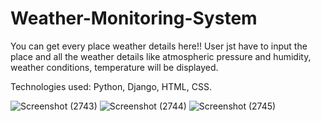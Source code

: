 # Weather-Monitoring-System

You can get every place weather details here!!
User jst have to input the place and all the weather details like atmospheric pressure and humidity, weather conditions, temperature will be displayed.

Technologies used: Python, Django, HTML, CSS.

![Screenshot (2743)](https://user-images.githubusercontent.com/109034712/178160063-aba7cb22-0b2d-4cdf-90ce-9c9b5cb26f14.png)
![Screenshot (2744)](https://user-images.githubusercontent.com/109034712/178160068-6a4fb528-a2e2-4901-9945-3f232b5940d1.png)
![Screenshot (2745)](https://user-images.githubusercontent.com/109034712/178160069-f229a03f-edef-4747-805e-87bd2976be86.png)
